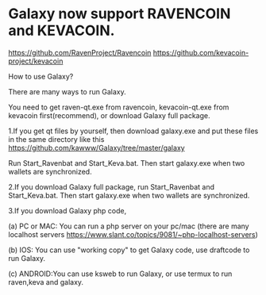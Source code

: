 # Galaxy now support RAVENCOIN and KEVACOIN.

https://github.com/RavenProject/Ravencoin
https://github.com/kevacoin-project/kevacoin

How to use Galaxy?

There are many ways to run Galaxy.

You need to get raven-qt.exe from ravencoin, kevacoin-qt.exe from kevacoin first(recommend), or download Galaxy full package.

1.If you get qt files by yourself, then download galaxy.exe and put these files in the same directory like this https://github.com/kawww/Galaxy/tree/master/galaxy

Run Start_Ravenbat and Start_Keva.bat. Then start galaxy.exe when two wallets are synchronized.


2.If you download Galaxy full package, run Start_Ravenbat and Start_Keva.bat. Then start galaxy.exe when two wallets are synchronized.

3.If you download Galaxy php code, 

(a) PC or MAC: You can run a php server on your pc/mac (there are many localhost servers https://www.slant.co/topics/9081/~php-localhost-servers)

(b) IOS: You can use "working copy" to get Galaxy code, use draftcode to run Galaxy.

(c) ANDROID:You can use ksweb to run Galaxy, or use termux to run raven,keva and galaxy.
